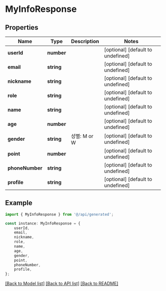 # MyInfoResponse


## Properties

Name | Type | Description | Notes
------------ | ------------- | ------------- | -------------
**userId** | **number** |  | [optional] [default to undefined]
**email** | **string** |  | [optional] [default to undefined]
**nickname** | **string** |  | [optional] [default to undefined]
**role** | **string** |  | [optional] [default to undefined]
**name** | **string** |  | [optional] [default to undefined]
**age** | **number** |  | [optional] [default to undefined]
**gender** | **string** | 성별: M or W | [optional] [default to undefined]
**point** | **number** |  | [optional] [default to undefined]
**phoneNumber** | **string** |  | [optional] [default to undefined]
**profile** | **string** |  | [optional] [default to undefined]

## Example

```typescript
import { MyInfoResponse } from '@/api/generated';

const instance: MyInfoResponse = {
    userId,
    email,
    nickname,
    role,
    name,
    age,
    gender,
    point,
    phoneNumber,
    profile,
};
```

[[Back to Model list]](../README.md#documentation-for-models) [[Back to API list]](../README.md#documentation-for-api-endpoints) [[Back to README]](../README.md)
